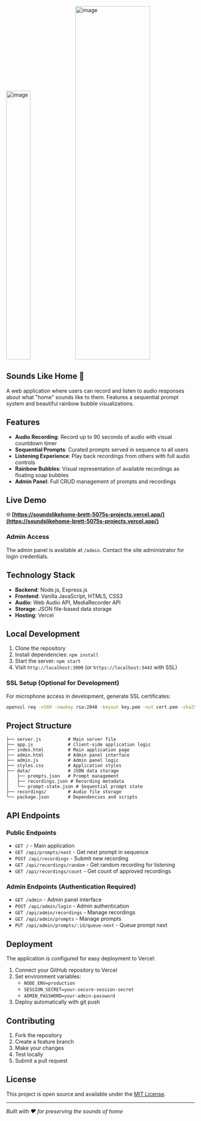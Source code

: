 <img width="36%" height="717" alt="image" src="https://github.com/user-attachments/assets/bfc1c3c5-c42f-4056-9493-1ce07e932646" />
<img width="63%" height="943" alt="image" src="https://github.com/user-attachments/assets/b4d1159e-4269-4dde-8717-5571cce8d0e6" />
<br>

## Sounds Like Home 🎵

A web application where users can record and listen to audio responses about what "home" sounds like to them. Features a sequential prompt system and beautiful rainbow bubble visualizations.

## Features

- **Audio Recording**: Record up to 90 seconds of audio with visual countdown timer
- **Sequential Prompts**: Curated prompts served in sequence to all users
- **Listening Experience**: Play back recordings from others with full audio controls
- **Rainbow Bubbles**: Visual representation of available recordings as floating soap bubbles
- **Admin Panel**: Full CRUD management of prompts and recordings

## Live Demo

🌐 **[https://soundslikehome-brett-5075s-projects.vercel.app/](https://soundslikehome-brett-5075s-projects.vercel.app/)**

### Admin Access

The admin panel is available at `/admin`. Contact the site administrator for login credentials.

## Technology Stack

- **Backend**: Node.js, Express.js
- **Frontend**: Vanilla JavaScript, HTML5, CSS3
- **Audio**: Web Audio API, MediaRecorder API
- **Storage**: JSON file-based data storage
- **Hosting**: Vercel

## Local Development

1. Clone the repository
2. Install dependencies: `npm install`
3. Start the server: `npm start`
4. Visit `http://localhost:3000` (or `https://localhost:3443` with SSL)

### SSL Setup (Optional for Development)

For microphone access in development, generate SSL certificates:

```bash
openssl req -x509 -newkey rsa:2048 -keyout key.pem -out cert.pem -sha256 -days 365 -nodes -subj "/C=US/ST=State/L=City/O=Organization/OU=OrgUnit/CN=localhost"
```

## Project Structure

```
├── server.js          # Main server file
├── app.js             # Client-side application logic
├── index.html         # Main application page
├── admin.html         # Admin panel interface
├── admin.js           # Admin panel logic
├── styles.css         # Application styles
├── data/              # JSON data storage
│   ├── prompts.json   # Prompt management
│   ├── recordings.json # Recording metadata
│   └── prompt-state.json # Sequential prompt state
├── recordings/        # Audio file storage
└── package.json       # Dependencies and scripts
```

## API Endpoints

### Public Endpoints
- `GET /` - Main application
- `GET /api/prompts/next` - Get next prompt in sequence
- `POST /api/recordings` - Submit new recording
- `GET /api/recordings/random` - Get random recording for listening
- `GET /api/recordings/count` - Get count of approved recordings

### Admin Endpoints (Authentication Required)
- `GET /admin` - Admin panel interface
- `POST /api/admin/login` - Admin authentication
- `GET /api/admin/recordings` - Manage recordings
- `GET /api/admin/prompts` - Manage prompts
- `PUT /api/admin/prompts/:id/queue-next` - Queue prompt next

## Deployment

The application is configured for easy deployment to Vercel:

1. Connect your GitHub repository to Vercel
2. Set environment variables:
   - `NODE_ENV=production`
   - `SESSION_SECRET=your-secure-session-secret`
   - `ADMIN_PASSWORD=your-admin-password`
3. Deploy automatically with git push

## Contributing

1. Fork the repository
2. Create a feature branch
3. Make your changes
4. Test locally
5. Submit a pull request

## License

This project is open source and available under the [MIT License](LICENSE).

---

*Built with ❤️ for preserving the sounds of home*
